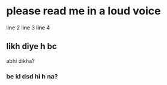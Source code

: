# please read me in a loud voice
line 2
line 3
line 4
## likh diye h bc
abhi dikha?
### be kl dsd hi h na?




